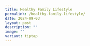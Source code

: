 ```yaml
---
title: Healthy Family Lifestyle
permalink: /healthy-family-lifestyle/
date: 2024-09-03
layout: post
description: ""
image: ""
variant: tiptap
---
```

